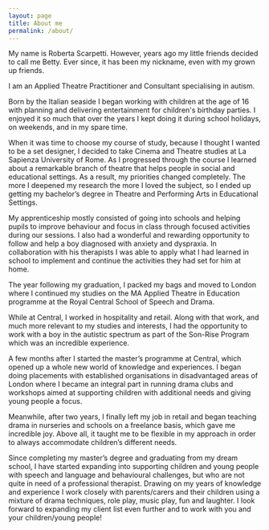 ```yaml
---
layout: page
title: About me
permalink: /about/
---
```

My name is Roberta Scarpetti. However, years ago my little friends decided to call me Betty. Ever since, it has been my nickname, even with my grown up friends.

I am an Applied Theatre Practitioner and Consultant specialising in autism.

Born by the Italian seaside I began working with children at the age of 16 with planning and delivering entertainment for children's birthday parties. I enjoyed it so much that over the years I kept doing it during school holidays, on weekends, and in my spare time.

When it was time to choose my course of study, because I thought I wanted to be a set designer, I decided to take Cinema and Theatre studies at La Sapienza University of Rome. As I progressed through the course I learned about a remarkable branch of theatre that helps people in social and educational settings. As a result, my priorities changed completely. The more I deepened my research the more I loved the subject, so I ended up getting my bachelor’s degree in Theatre and Performing Arts in Educational Settings.

My apprenticeship mostly consisted of going into schools and helping pupils to improve behaviour and focus in class through focused activities during our sessions. I also had a wonderful and rewarding opportunity to follow and help a boy diagnosed with anxiety and dyspraxia. In collaboration with his therapists I was able to apply what I had learned in school to implement and continue the activities they had set for him at home.

The year following my graduation, I packed my bags and moved to London where I continued my studies on the MA Applied Theatre in Education programme at the Royal Central School of Speech and Drama.

While at Central, I worked in hospitality and retail. Along with that work, and much more relevant to my studies and interests, I had the opportunity to work with a boy in the autistic spectrum as part of the Son-Rise Program which was an incredible experience.

A few months after I started the master’s programme at Central, which opened up a whole new world of knowledge and experiences. I began doing placements with established organisations in disadvantaged areas of London where I became an integral part in running drama clubs and workshops aimed at supporting children with additional needs and giving young people a focus.

Meanwhile, after two years, I finally left my job in retail and began teaching drama in nurseries and schools on a freelance basis, which gave me incredible joy. Above all, it taught me to be flexible in my approach in order to always accommodate children’s different needs.

Since completing my master’s degree and graduating from my dream school, I have started expanding into supporting children and young people with speech and language and behavioural challenges, but who are not quite in need of a professional therapist. Drawing on my years of knowledge and experience I work closely with parents/carers and their children using a mixture of drama techniques, role play, music play, fun and laughter. I look forward to expanding my client list even further and to work with you and your children/young people!

